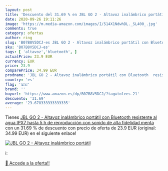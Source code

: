 ```yaml
---
layout: post
title: 'Descuento del 31.69 % en JBL GO 2 - Altavoz inalámbrico portátil '
date: 2020-09-26 19:11:26
image: 'https://m.media-amazon.com/images/I/514X1NdwhDL._SL400_.jpg'
comments: true
category: ofertas
author: ring
slug: 'B07B8V5DCJ-es JBL GO 2 - Altavoz inalámbrico portátil con Bluetooth...'
sku: 'B07B8V5DCJ-es'
tags: [ 'altavoz','bluetooth', ]
actualPrice: 23.9 EUR
currency: EUR
price: 23.9
comparePrice: 34.99 EUR
prodname: 'JBL GO 2 - Altavoz inalámbrico portátil con Bluetooth  resistente al agua  IPX7   hasta 5 h de reproducción con sonido de alta fidelidad  menta'
country: 'es'
flag: '🇪🇸'
brand: ''
buyurl: 'https://www.amazon.es/dp/B07B8V5DCJ/?tag=tolees-21'
descuento: '31.69'
average: '23.678333333333335'
---
```


Tienes [JBL GO 2 - Altavoz inalámbrico portátil con Bluetooth  resistente al agua  IPX7   hasta 5 h de reproducción con sonido de alta fidelidad  menta](https://www.amazon.es/dp/B07B8V5DCJ/?tag=tolees-21) con un 31.69 % de descuento con precio de oferta de 23.9 EUR (original: 34.99 EUR) en el siguiente enlace!

[![JBL GO 2 - Altavoz inalámbrico portátil ](https://m.media-amazon.com/images/I/514X1NdwhDL._SL400_.jpg)](https://www.amazon.es/dp/B07B8V5DCJ/?tag=tolees-21)

ℹ️:


[🛒 Accede a la oferta!!](https://www.amazon.es/dp/B07B8V5DCJ/?tag=tolees-21)

